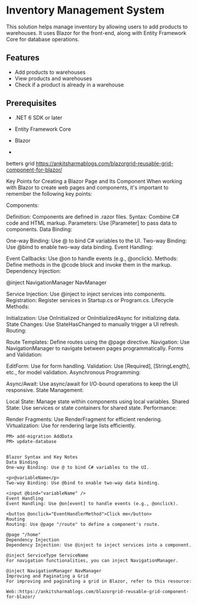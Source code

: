 ﻿# Inventory Management System

This solution helps manage inventory by allowing users to add products to warehouses. 
It uses Blazor for the front-end, along with Entity Framework Core for database operations.

## Features

- Add products to warehouses
- View products and warehouses
- Check if a product is already in a warehouse

## Prerequisites

- .NET 6 SDK or later
- Entity Framework Core
- Blazor


- 
betters grid
https://ankitsharmablogs.com/blazorgrid-reusable-grid-component-for-blazor/


Key Points for Creating a Blazor Page and Its Component
When working with Blazor to create web pages and components, it's important to remember the following key points:

Components:

Definition: Components are defined in .razor files.
Syntax: Combine C# code and HTML markup.
Parameters: Use [Parameter] to pass data to components.
Data Binding:

One-way Binding: Use @ to bind C# variables to the UI.
Two-way Binding: Use @bind to enable two-way data binding.
Event Handling:

Event Callbacks: Use @on to handle events (e.g., @onclick).
Methods: Define methods in the @code block and invoke them in the markup.
Dependency Injection:

@inject NavigationManager NavManager

Service Injection: Use @inject to inject services into components.
Registration: Register services in Startup.cs or Program.cs.
Lifecycle Methods:

Initialization: Use OnInitialized or OnInitializedAsync for initializing data.
State Changes: Use StateHasChanged to manually trigger a UI refresh.
Routing:

Route Templates: Define routes using the @page directive.
Navigation: Use NavigationManager to navigate between pages programmatically.
Forms and Validation:

EditForm: Use <EditForm> for form handling.
Validation: Use [Required], [StringLength], etc., for model validation.
Asynchronous Programming:

Async/Await: Use async/await for I/O-bound operations to keep the UI responsive.
State Management:

Local State: Manage state within components using local variables.
Shared State: Use services or state containers for shared state.
Performance:

Render Fragments: Use RenderFragment for efficient rendering.
Virtualization: Use <Virtualize> for rendering large lists efficiently.



``` NOTES for create database powershell
PM> add-migration AddData
PM> update-database


Blazor Syntax and Key Notes
Data Binding
One-way Binding: Use @ to bind C# variables to the UI.

<p>@variableName</p>
Two-way Binding: Use @bind to enable two-way data binding.

<input @bind="variableName" />
Event Handling
Event Handling: Use @on[event] to handle events (e.g., @onclick).

<button @onclick="EventHandlerMethod">Click me</button>
Routing
Routing: Use @page "/route" to define a component's route.

@page "/home"
Dependency Injection
Dependency Injection: Use @inject to inject services into a component.

@inject ServiceType ServiceName
For navigation functionalities, you can inject NavigationManager.

@inject NavigationManager NavManager
Improving and Paginating a Grid
For improving and paginating a grid in Blazor, refer to this resource:

Web::https://ankitsharmablogs.com/blazorgrid-reusable-grid-component-for-blazor/